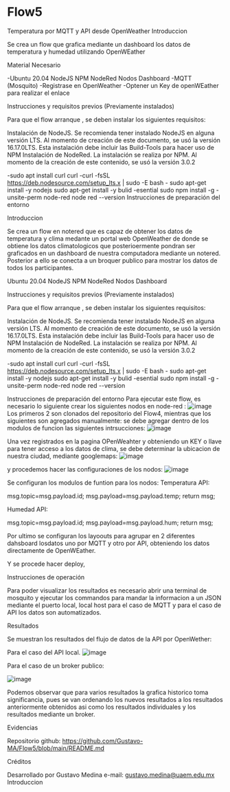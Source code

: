 # Flow5
Temperatura por MQTT  y API desde OpenWeather
Introduccion

Se crea un flow que grafica mediante un dashboard los datos de temperatura y humedad utilizando OpenWEather

Material Necesario

-Ubuntu 20.04 NodeJS NPM NodeRed Nodos Dashboard -MQTT (Mosquito)
-Registrase en OpenWeather
-Optener un Key de openWEather  para realizar el enlace

Instrucciones y requisitos previos (Previamente instalados)

Para que el flow arranque , se deben instalar los siguientes requisitos:

Instalación de NodeJS. Se recomienda tener instalado NodeJS en alguna versión LTS. Al momento de creación de este documento, se usó la versión 16.17.0LTS. Esta instalación debe incluir las Build-Tools para hacer uso de NPM Instalación de NodeRed. La instalación se realiza por NPM. Al momento de la creación de este contenido, se usó la versión 3.0.2

-sudo apt install curl curl -curl -fsSL https://deb.nodesource.com/setup_lts.x | sudo -E bash - sudo apt-get install -y nodejs sudo apt-get install -y bulid -esential sudo npm install -g -unsite-perm node-red node red --version Instrucciones de preparación del entorno

Introduccion

Se crea un flow en notered que es capaz de  obtener los datos de temperatura y clima medante un portal web OpenWeather de donde se obtiene los datos climatologicos que posterioermente pondran ser graficados en un dashboard de nuestra computadora mediante un notered. 
Posterior a ello se conecta a un broquer publico para mostrar los datos de todos los participantes.

Ubuntu 20.04 NodeJS NPM NodeRed Nodos Dashboard

Instrucciones y requisitos previos (Previamente instalados)

Para que el flow arranque , se deben instalar los siguientes requisitos:

Instalación de NodeJS. Se recomienda tener instalado NodeJS en alguna versión LTS. Al momento de creación de este documento, se usó la versión 16.17.0LTS. Esta instalación debe incluir las Build-Tools para hacer uso de NPM Instalación de NodeRed. La instalación se realiza por NPM. Al momento de la creación de este contenido, se usó la versión 3.0.2

-sudo apt install curl curl -curl -fsSL https://deb.nodesource.com/setup_lts.x | sudo -E bash - sudo apt-get install -y nodejs sudo apt-get install -y bulid -esential sudo npm install -g -unsite-perm node-red node red --version

Instrucciones de preparación del entorno Para ejecutar este flow, es necesario lo siguiente crear los siguientes nodos en node-red :
![image](https://user-images.githubusercontent.com/111370930/188949328-99268f8f-b621-46c4-ac40-bf654c7a9ed8.png)
Los primeros 2 son clonados del repositorio del Flow4, mientras que los siguientes son agregados manualmente:
se debe agregar dentro de los modulos de funcion las siguientes intrsucciones:
![image](https://user-images.githubusercontent.com/111370930/188949817-a102524f-50ef-4cf5-a96d-b547676f4fa8.png)

Una vez registrados en la pagina OPenWeahter y obteniendo un KEY o llave para tener acceso a los datos de clima, se debe determinar la ubicacion de nuestra ciudad, mediante googlemaps:
![image](https://user-images.githubusercontent.com/111370930/188950678-c96dd684-727e-4307-8701-0d7b32f5167b.png)

y procedemos hacer las configuraciones de los nodos:
![image](https://user-images.githubusercontent.com/111370930/188951196-9ce27e3e-6228-41d6-acf9-1aff23b52c58.png)

Se configuran los modulos de funtion para los nodos:
Temperatura API:

msg.topic=msg.payload.id;
msg.payload=msg.payload.temp;
return msg;

Humedad API:

msg.topic=msg.payload.id;
msg.payload=msg.payload.hum;
return msg;

Por ultimo se configuran los layoouts para agrupar en 2 diferentes dahsboard losdatos uno por MQTT y otro por API, obteniendo los datos directamente de OpenWEather.

Y se procede hacer deploy,

Instrucciones de operación

Para poder visualizar los resultados es necesario abrir una terminal de mosquito y ejecutar los commandos para mandar la informacion a un JSON mediante el puerto local, local host para el caso de MQTT y para el caso de API los datos son automatizados.


Resultados

Se muestran los resultados del flujo de datos de la API por OpenWether:

Para el caso del API local.
![image](https://user-images.githubusercontent.com/111370930/188952350-aed4c3ec-1dcd-41ca-a215-0b72139892d1.png)

Para el caso de un broker publico:

![image](https://user-images.githubusercontent.com/111370930/188952871-c45f01ad-94ac-44ad-a626-79a64e3f7018.png)


Podemos observar que para varios resultados la grafica historico toma significancia, pues se van ordenando los nuevos resultados a los resultados anteriormente obtenidos asi como los resultados individuales y los resultados mediante un broker.

Evidencias

Repositorio github: https://github.com/Gustavo-MA/Flow5/blob/main/README.md

Créditos

Desarrollado por Gustavo Medina e-mail: gustavo.medina@uaem.edu.mx Introduccion
